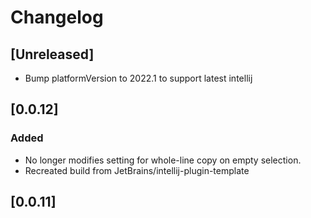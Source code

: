 <!-- Keep a Changelog guide -> https://keepachangelog.com -->

#  Changelog

## [Unreleased]
- Bump platformVersion to 2022.1 to support latest intellij

## [0.0.12]
### Added
- No longer modifies setting for whole-line copy on empty selection.
- Recreated build from JetBrains/intellij-plugin-template

## [0.0.11]
